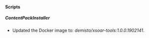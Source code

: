 
#### Scripts

##### ContentPackInstaller

- Updated the Docker image to: *demisto/xsoar-tools:1.0.0.1902141*.

